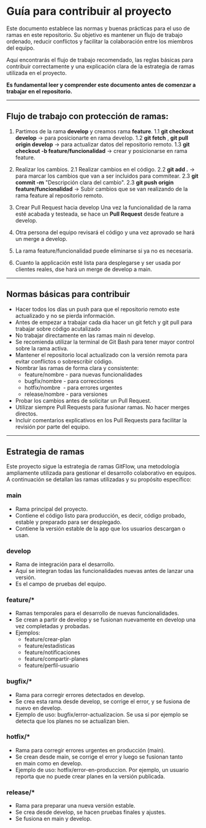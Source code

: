 # **Guía para contribuir al proyecto**

Este documento establece las normas y buenas prácticas para el uso de ramas en este repositorio. Su objetivo es mantener un flujo de trabajo ordenado, reducir conflictos y facilitar la colaboración entre los miembros del equipo.

Aquí encontrarás el flujo de trabajo recomendado, las reglas básicas para contribuir correctamente y una explicación clara de la estrategia de ramas utilizada en el proyecto.

**Es fundamental leer y comprender este documento antes de comenzar a trabajar en el repositorio.**

---

## Flujo **de trabajo con protección de ramas:**



1. Partimos de la rama **develop** y creamos rama **feature**.
    1.1 **git checkout develop** -> para posicionarte en rama develop.
    1.2 **git fetch** , **git pull origin develop** -> para actualizar datos del repositorio remoto.
    1.3 **git checkout -b feature/funcionalidad** -> crear y posicionarse en rama feature.

2. Realizar los cambios.
    2.1 Realizar cambios en el código.
    2.2 **git add .** -> para marcar los cambios que van a ser incluidos para commitear.
    2.3 **git commit -m** "Descripción clara del cambio".
    2.3 **git push origin feature/funcionalidad** -> Subir cambios que se van realizando de la rama feature al repositorio remoto.

3. Crear Pull Request hacia develop
    Una vez la funcionalidad de la rama esté acabada y testeada, se hace un **Pull Request** desde feature a develop.

4. Otra persona del equipo revisará el código y una vez aprovado se hará un merge a develop.

5. La rama feature/funcionalidad puede eliminarse si ya no es necesaria.

6. Cuanto la applicación esté lista para desplegarse y ser usada por clientes reales, dse hará un merge de develop a main.

---

## **Normas básicas para contribuir**
- Hacer todos los días un push para que el repositorio remoto este actualizado y no se pierda información.
- Antes de empezar a trabajar cada dia hacer un git fetch y git pull para trabajar sobre código acutalizado
- No trabajar directamente en las ramas main ni develop.
- Se recomienda utilizar la terminal de Git Bash para tener mayor control sobre la rama activa.
- Mantener el repositorio local actualizado con la versión remota para evitar conflictos o sobrescribir código.
- Nombrar las ramas de forma clara y consistente:
    - feature/nombre - para nuevas funcionalidades
    - bugfix/nombre - para correcciones
    - hotfix/nombre  - para errores urgentes
    - release/nombre - para versiones
- Probar los cambios antes de solicitar un Pull Request.
- Utilizar siempre Pull Requests para fusionar ramas. No hacer merges directos.
- Incluir comentarios explicativos en los Pull Requests para facilitar la revisión por parte del equipo.

---

## **Estrategia de ramas**

Este proyecto sigue la estrategia de ramas GitFlow, una metodología ampliamente utilizada para gestionar el desarrollo colaborativo en equipos. A continuación se detallan las ramas utilizadas y su propósito específico:

### **main**

- Rama principal del proyecto.
- Contiene el código listo para producción, es decir, código probado, estable y preparado para ser desplegado.
- Contiene la versión estable de la app que los usuarios descargan o usan.

### **develop**

- Rama de integración para el desarrollo.
- Aquí se integran todas las funcionalidades nuevas antes de lanzar una versión.
- Es el campo de pruebas del equipo.

### **feature/***

- Ramas temporales para el desarrollo de nuevas funcionalidades.
- Se crean a partir de develop y se fusionan nuevamente en develop una vez completadas y probadas.
- Ejemplos:
    - feature/crear-plan
    - feature/estadisticas
    - feature/notificaciones
    - feature/compartir-planes
    - feature/perfil-usuario

### **bugfix/***

- Rama para corregir errores detectados en develop.
- Se crea esta rama desde develop, se corrige el error, y se fusiona de nuevo en develop.
- Ejemplo de uso: bugfix/error-actualizacion. Se usa si por ejemplo se detecta que los planes no se actualizan bien.

### **hotfix/***

- Rama para corregir errores urgentes en producción (main).
- Se crean desde main, se corrige el error y luego se fusionan tanto en main como en develop.
- Ejemplo de uso: hotfix/error-en-produccion. Por ejemplo, un usuario reporta que no puede crear planes en la versión publicada.

### **release/***

- Rama para preparar una nueva versión estable.
- Se crea desde develop, se hacen pruebas finales y ajustes.
- Se fusiona en main y develop.
